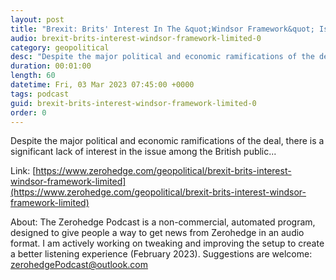 ```yaml
---
layout: post
title: "Brexit: Brits' Interest In The &quot;Windsor Framework&quot; Is Limited"
audio: brexit-brits-interest-windsor-framework-limited-0
category: geopolitical
desc: "Despite the major political and economic ramifications of the deal, there is a significant lack of interest in the issue among the British public..."
duration: 00:01:00
length: 60
datetime: Fri, 03 Mar 2023 07:45:00 +0000
tags: podcast
guid: brexit-brits-interest-windsor-framework-limited-0
order: 0
---
```

Despite the major political and economic ramifications of the deal, there is a significant lack of interest in the issue among the British public...

Link: [https://www.zerohedge.com/geopolitical/brexit-brits-interest-windsor-framework-limited](https://www.zerohedge.com/geopolitical/brexit-brits-interest-windsor-framework-limited)

About: The Zerohedge Podcast is a non-commercial, automated program, designed to give people a way to get news from Zerohedge in an audio format.  I am actively working on tweaking and improving the setup to create a better listening experience (February 2023).  Suggestions are welcome: [zerohedgePodcast@outlook.com](mailto:zerohedgePodcast@outlook.com)